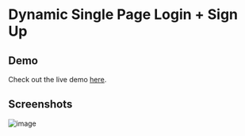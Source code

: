# Dynamic Single Page Login + Sign Up

## Demo
Check out the live demo [here](https://ab1ngeorge.github.io/Dynamic-Single-Page-Login-Sign-Up/).

## Screenshots
![image](https://github.com/ab1ngeorge/Dynamic-Single-Page-Login-Sign-Up/assets/131862797/0f0a80f3-e003-4aa6-bc0c-5bb5483c80fc)
